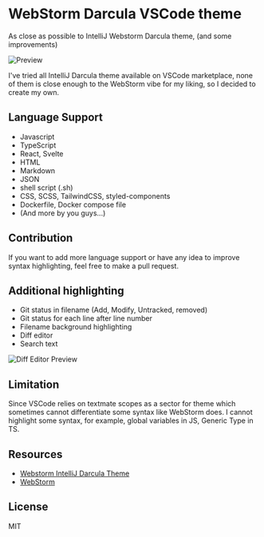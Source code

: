# WebStorm Darcula VSCode theme
As close as possible to IntelliJ Webstorm Darcula theme, (and some improvements)

![Preview](https://raw.githubusercontent.com/imekachi/webstorm-darcula/master/images/preview.png)

I've tried all IntelliJ Darcula theme available on VSCode marketplace, none of them is close enough to the WebStorm vibe for my liking, so I decided to create my own.

## Language Support
- Javascript
- TypeScript
- React, Svelte
- HTML
- Markdown
- JSON
- shell script (.sh)
- CSS, SCSS, TailwindCSS, styled-components
- Dockerfile, Docker compose file
- (And more by you guys...)

## Contribution
If you want to add more language support or have any idea to improve syntax highlighting, feel free to make a pull request.

## Additional highlighting
- Git status in filename (Add, Modify, Untracked, removed)
- Git status for each line after line number
- Filename background highlighting
- Diff editor
- Search text

![Diff Editor Preview](https://raw.githubusercontent.com/imekachi/webstorm-darcula/master/images/preview-diff.png)

## Limitation
Since VSCode relies on textmate scopes as a sector for theme which sometimes cannot differentiate some syntax like WebStorm does. I cannot highlight some syntax, for example, global variables in JS, Generic Type in TS.

## Resources
- [Webstorm IntelliJ Darcula Theme](https://marketplace.visualstudio.com/items?itemName=xr0master.webstorm-intellij-darcula-theme)
- [WebStorm](https://www.jetbrains.com/webstorm/)

## License
MIT

